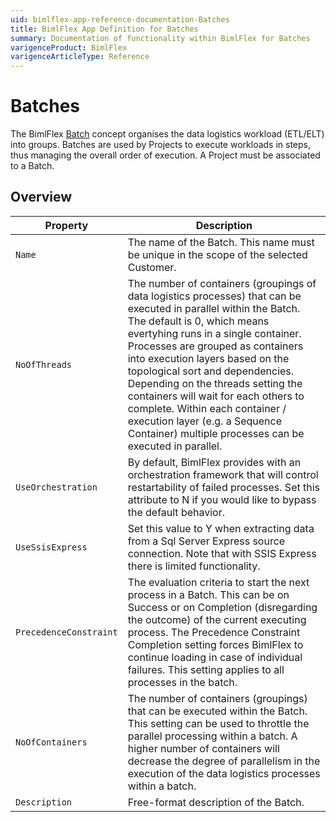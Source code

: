 ```yaml
---
uid: bimlflex-app-reference-documentation-Batches
title: BimlFlex App Definition for Batches
summary: Documentation of functionality within BimlFlex for Batches
varigenceProduct: BimlFlex
varigenceArticleType: Reference
---
```


# Batches

The BimlFlex [Batch](xref:bimlflex-app-batches) concept organises the data logistics workload (ETL/ELT) into groups. Batches are used by Projects to execute workloads in steps, thus managing the overall order of execution. A Project must be associated to a Batch.

## Overview
  
| Property | Description |
| --------- | ----------- |
|`Name` | The name of the Batch. This name must be unique in the scope of the selected Customer.|
|`NoOfThreads` | The number of containers (groupings of data logistics processes) that can be executed in parallel within the Batch. The default is 0, which means evertyhing runs in a single container. Processes are grouped as containers into execution layers based on the topological sort and dependencies. Depending on the threads setting the containers will wait for each others to complete. Within each container / execution layer (e.g. a Sequence Container) multiple processes can be executed in parallel.|
|`UseOrchestration` | By default, BimlFlex provides with an orchestration framework that will control restartability of failed processes. Set this attribute to N if you would like to bypass the default behavior.|
|`UseSsisExpress` | Set this value to Y when extracting data from a Sql Server Express source connection. Note that with SSIS Express there is limited functionality.|
|`PrecedenceConstraint` | The evaluation criteria to start the next process in a Batch. This can be on Success or on Completion (disregarding the outcome) of the current executing process. The Precedence Constraint Completion setting forces BimlFlex to continue loading in case of individual failures. This setting applies to all processes in the batch.|
|`NoOfContainers` | The number of containers (groupings) that can be executed within the Batch. This setting can be used to throttle the parallel processing within a batch. A higher number of containers will decrease the degree of parallelism in the execution of the data logistics processes within a batch.|
|`Description` | Free-format description of the Batch.|
